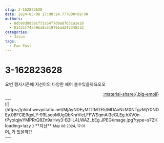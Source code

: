 ```yaml
---
slug: 3-162823628
date: 2024-05-08 17:00:24.777000+09:00
authors:
  - 8db98d0958cf72ab4f7d0a8765ca1e28
  - 01435f74a49ba8a519705ad242348232
categories:
  - Jisun
tags:
  - Fan Post
---
```


# 3-162823628

<div class="post-container" markdown="1">
<div class="content-container md-sidebar__scrollwrap" markdown="1">

요번 행사시즌에 지선이의 다양한 헤어 볼수있을까요오오

</div>
</div>

<div style="text-align: right;" markdown="1">
<a href="https://weverse.io/fromis9/fanpost/3-162823628" style="text-align: right;">:material-share:{.big-emoji}</a>
</div>
---

<div class="comments-container md-sidebar__scrollwrap" markdown="1">
<div class="comment" markdown="1">
<div class='id-container' markdown="1">
![](https://phinf.wevpstatic.net/MjAyNDEyMTlfMTE5/MDAxNzM0NTgzMjY0NDEy.08FClE9gxLY-99LscoMUgQbKnrVicLFFWSqmAi3eGLEg.hXV0n-tPyoIqjwYMPRrQ8Zn9aHvy3-B2llL4LWAZ_bEg.JPEG/image.jpg?type=s72){ loading=lazy }
**<span class="artist">지선</span>** <small>May 08 2024, 17:01</small><br>
</div>
<div class='comment-body' markdown="1">
머,,가 있을까?!
</div>
</div>
</div>
---
